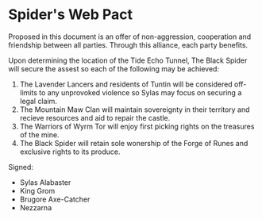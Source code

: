 # Spider's Web Pact

Proposed in this document is an offer of non-aggression, cooperation and friendship between all parties. Through this alliance, each party benefits.

Upon determining the location of the Tide Echo Tunnel, The Black Spider will secure the assest so each of the following may be achieved:


1. The Lavender Lancers and residents of Tuntin will be considered off-limits to any unprovoked violence so Sylas may focus on securing a legal claim.
2. The Mountain Maw Clan will maintain sovereignty in their territory and recieve resources and aid to repair the castle.
3. The Warriors of Wyrm Tor will enjoy first picking rights on the treasures of the mine.
4. The Black Spider will retain sole wonership of the Forge of Runes and exclusive rights to its produce.

Signed:

- Sylas Alabaster
- King Grom
- Brugore Axe-Catcher
- Nezzarna
